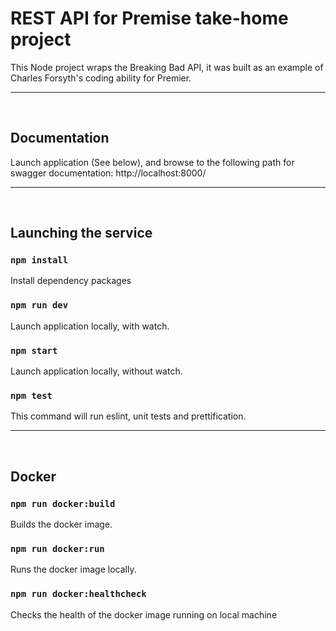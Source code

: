 # REST API for Premise take-home project

This Node project wraps the Breaking Bad API, it was built as an example of Charles Forsyth's coding ability for Premier.

---

<br />

## Documentation

Launch application (See below), and browse to the following path for swagger documentation: http://localhost:8000/

---

<br />

## Launching the service

### `npm install`

Install dependency packages

### `npm run dev`

Launch application locally, with watch.

### `npm start`

Launch application locally, without watch.

### `npm test`

This command will run eslint, unit tests and prettification.

---

<br />

## Docker

### `npm run docker:build`

Builds the docker image.

### `npm run docker:run`

Runs the docker image locally.

### `npm run docker:healthcheck`

Checks the health of the docker image running on local machine
